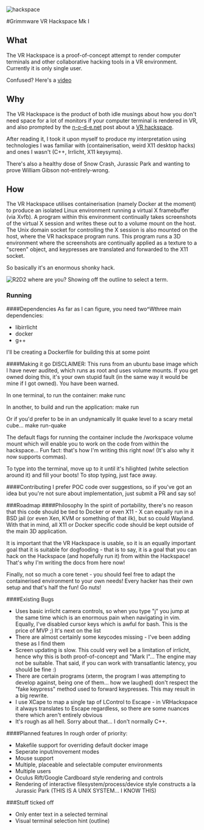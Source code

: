 ![hackspace](https://grimmwa.re/files/hackspace.png)

#Grimmware VR Hackspace Mk I
## What
The VR Hackspace is a proof-of-concept attempt to render computer terminals and
other collaborative hacking tools in a VR environment. Currently it is only
single user.

Confused? Here's a [video](https://youtu.be/HYER93GXVmQ)

## Why
The VR Hackspace is the product of both idle musings about how you don't need
space for a lot of monitors if your computer terminal is rendered in VR, and
also prompted by the [n-o-d-e.net](n-o-d-e.net) post about a [VR
hackspace](http://n-o-d-e.net/post/143001800026/could-we-make-a-virtual-reality-hackspace).

After reading it, I took it upon myself to produce my interpretation using
technologies I was familiar with (containerisation, weird X11 desktop hacks) and
ones I wasn't (C++, Irrlicht, X11 keysyms).

There's also a healthy dose of Snow Crash, Jurassic Park and wanting to prove
William Gibson not-entirely-wrong.

## How
The VR Hackspace utilises containerisation (namely Docker at the moment) to
produce an isolated Linux environment running a virtual X framebuffer (via
Xvfb). A program within this environment continually takes screenshots of the
virtual X session and writes these out to a volume mount on the host. The Unix
domain socket for controlling the X session is also mounted on the host, where
the VR hackspace program runs. This program runs a 3D environment where the
screenshots are continually applied as a texture to a "screen" object, and
keypresses are translated and forwarded to the X11 socket.

So basically it's an enormous shonky hack.

![R2D2 where are you? Showing off the outline to select a term.](https://grimmwa.re/files/outlinehackspace.png)

### Running
####Dependencies
As far as I can figure, you need two^Wthree main dependencies:
- libirrlicht
- docker
- g++

I'll be creating a Dockerfile for building this at some point

####Making it go
DISCLAIMER: This runs from an ubuntu base image which I have never audited,
which runs as root and uses volume mounts. If you get owned doing this, it's
your own stupid fault (in the same way it would be mine if I got owned). You
have been warned.

In one terminal, to run the container:
    make runc

In another, to build and run the application:
    make run

Or if you'd prefer to be in an undynamically lit quake level to a scary metal
cube...
    make run-quake

The default flags for running the container include the /workspace volume mount
which will enable you to work on the code from within the hackspace... Fun fact:
that's how I'm writing this right now! (It's also why it now supports commas).

To type into the terminal, move up to it until it's hilighted (white selection
around it) and fill your boots! To stop typing, just face away.

####Contributing
I prefer POC code over suggestions, so if you've got an idea but you're not sure
about implementation, just submit a PR and say so!

###Roadmap
####Philosophy
In the spirit of portability, there's no reason that this code should be tied to
Docker or even X11 - X can equally run in a BSD jail (or even Xen, KVM or
something of that ilk), but so could Wayland. With that in mind, all X11 or
Docker specific code should be kept outside of the main 3D application.

It is important that the VR Hackspace is usable, so it is an equally important
goal that it is suitable for dogfooding - that is to say, it is a goal that you
can hack on the Hackspace (and hopefully run it) from within the Hackspace!
That's why I'm writing the docs from here now!

Finally, not so much a core tenet - you should feel free to adapt the
containerised environment to your own needs! Every hacker has their own setup
and that's half the fun! Go nuts!

####Existing Bugs
- Uses basic irrlicht camera controls, so when you type "j" you jump at the same
  time which is an enormous pain when navigating in vim. Equally, I've disabled
  cursor keys which is awful for bash. This is the price of MVP ;) It's next on
  the list
- There are almost certainly some keycodes missing - I've been adding these as I
  find them
- Screen updating is slow. This could very well be a limitation of irrlicht,
  hence why this is both proof-of-concept and "Mark I"... The engine may not be
  suitable. That said, if you can work with transatlantic latency, you should be
  fine :)
- There are certain programs (xterm, the program I was attempting to develop
  against, being one of them... how we laughed) don't respect the "fake
  keypress" method used to forward keypresses. This may result in a big rewrite.
- I use XCape to map a single tap of LControl to Escape - in VRHackspace it
  always translates to Escape regardless, so there are some nuances there which
  aren't entirely obvious
- It's rough as all hell. Sorry about that... I don't normally C++.

####Planned features
In rough order of priority:

- Makefile support for overriding default docker image
- Seperate input/movement modes
- Mouse support
- Multiple, placeable and selectable computer environments
- Multiple users
- Oculus Rift/Google Cardboard style rendering and controls
- Rendering of interactive filesystem/process/device style constructs a la
  Jurassic Park (THIS IS A UNIX SYSTEM... I KNOW THIS)

###Stuff ticked off
- Only enter text in a selected terminal
- Visual terminal selection hint (outline)
